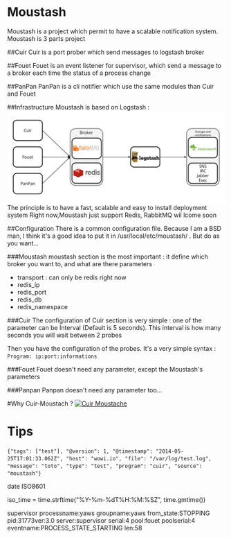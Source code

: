 Moustash
========
Moustash is a project which permit to have a scalable notification system.
Moustash is 3 parts project

##Cuir
Cuir is a port prober which send messages to logstash broker

##Fouet
Fouet is an event listener for supervisor, which send a message to a broker each time the status of a process change

##PanPan
PanPan is a cli notifier which use the same modules than Cuir and Fouet

##Infrastructure
Moustash is based on Logstash :
![Moustash](docs/Moustash.jpg)
The principle is to have a fast, scalable and easy to install deployment system
Right now,Moustash just support Redis, RabbitMQ wil lcome soon

##Configuration
There is a common configuration file. Because I am a BSD man, I think it's a good idea to put it in /usr/local/etc/moustash/ . But do as you want...

###Moustash
moustash section is the most important : it define which broker you want to, and what are there parameters
* transport : can only be redis right now
* redis_ip
* redis_port
* redis_db
* redis_namespace

###Cuir
The configuration of Cuir section is very simple : one of the parameter can be Interval (Default is 5 seconds). This interval is how many seconds you will wait between 2 probes

Then you have the configuration of the probes. It's a very simple syntax :
```Program: ip:port:informations```

###Fouet
Fouet doesn't need any parameter, except the Moustash's parameters

###Panpan
Panpan doesn't need any parameter too...

#Why Cuir-Moustach ?
[![Cuir Moustache](http://img.youtube.com/vi/VunU_11xwPM/0.jpg)](http://www.youtube.com/watch?v=VunU_11xwPM)

# Tips

```{"tags": ["test"], "@version": 1, "@timestamp": "2014-05-25T17:01:33.062Z", "host": "wowi.io", "file": "/var/log/test.log", "message": "toto", "type": "test", "program": "cuir", "source": "moustash"}```

date ISO8601

 iso_time = time.strftime("%Y-%m-%dT%H:%M:%SZ", time.gmtime())

supervisor
processname:yaws groupname:yaws from_state:STOPPING pid:31773ver:3.0 server:supervisor serial:4 pool:fouet poolserial:4 eventname:PROCESS_STATE_STARTING len:58
